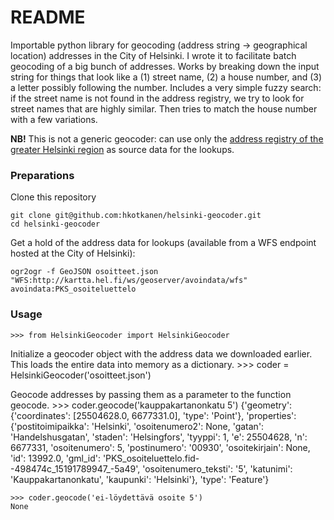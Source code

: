 # README

Importable python library for geocoding (address string -> geographical location) addresses in the City of Helsinki. I wrote it to facilitate batch geocoding of a big bunch of addresses. Works by breaking down the input string for things that look like a (1) street name, (2) a house number, and (3) a letter possibly following the number. Includes a very simple fuzzy search: if the street name is not found in the address registry, we try to look for street names that are highly similar. Then tries to match the house number with a few variations.

**NB!** This is not a generic geocoder: can use only the [address registry of the greater Helsinki region](http://ptp.hel.fi/paikkatietohakemisto/?id=181) as source data for the lookups.

### Preparations
Clone this repository

    git clone git@github.com:hkotkanen/helsinki-geocoder.git
    cd helsinki-geocoder

Get a hold of the address data for lookups (available from a WFS endpoint hosted at the City of Helsinki):

    ogr2ogr -f GeoJSON osoitteet.json "WFS:http://kartta.hel.fi/ws/geoserver/avoindata/wfs" avoindata:PKS_osoiteluettelo


### Usage

    >>> from HelsinkiGeocoder import HelsinkiGeocoder

Initialize a geocoder object with the address data we downloaded earlier. This loads the entire data into memory as a dictionary.
    >>> coder = HelsinkiGeocoder('osoitteet.json')

Geocode addresses by passing them as a parameter to the function geocode.
    >>> coder.geocode('kauppakartanonkatu 5')
    {'geometry': {'coordinates': [25504628.0, 6677331.0], 'type': 'Point'}, 'properties': {'postitoimipaikka': 'Helsinki', 'osoitenumero2': None, 'gatan': 'Handelshusgatan', 'staden': 'Helsingfors', 'tyyppi': 1, 'e': 25504628, 'n': 6677331, 'osoitenumero': 5, 'postinumero': '00930', 'osoitekirjain': None, 'id': 13992.0, 'gml_id': 'PKS_osoiteluettelo.fid--498474c_15191789947_-5a49', 'osoitenumero_teksti': '5', 'katunimi': 'Kauppakartanonkatu', 'kaupunki': 'Helsinki'}, 'type': 'Feature'}

    >>> coder.geocode('ei-löydettävä osoite 5')
    None

